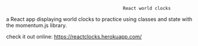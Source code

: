                                                 React world clocks

a React app displaying world clocks to practice using classes and state with the momentum.js library. 

check it out online: 
https://reactclocks.herokuapp.com/
